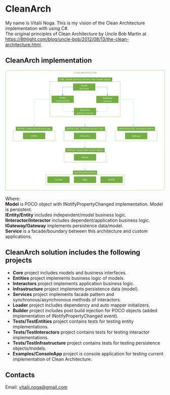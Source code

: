 # CleanArch
My name is Vitalii Noga. This is my vision of the Clean Architecture implementation with using C#.<br>
The original principles of Clean Architecture by Uncle Bob Martin at https://8thlight.com/blog/uncle-bob/2012/08/13/the-clean-architecture.html.

## CleanArch implementation
![CleanArch structure](CleanArch.png)

Where:<br>
**Model** is POCO object with INotifyPropertyChanged implementation. Model is persistent.<br>
**IEntity/Entity** includes independent/model business logic.<br>
**IInteractor/Interactor** includes dependent/application business logic.<br>
**IGateway/Gateway** implements persistence data/model.<br>
**Service** is a facade/boundary between this architecture and custom applications.<br>

## CleanArch solution includes the following projects
- **Core** project includes models and business interfaces.
- **Entities** project implements business logic of models.
- **Interactors** project implements application business logic.
- **Infrastructure** project implements persistence data (model).
- **Services** project implements facade pattern and synchronous/asynchronous methods of interactors.
- **Loader** project includes dependency and auto mapper initializers.
- **Builder** project includes post build injection for POCO objects (added implementation of INotifyPropertyChanged event). 
- **Tests/TestEntities** project contains tests for testing entity implementations.
- **Tests/TestInteractors** project contains tests for testing interactor implementations.
- **Tests/TestInfrastructure** project contains tests for testing persistence objects/models.
- **Examples/ConsoleApp** project is console application for testing current implementation of Clean Architecture.

## Contacts
Email: vitalii.noga@gmail.com
